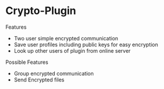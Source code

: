 # Crypto-Plugin

Features
- Two user simple encrypted communication
- Save user profiles including public keys for easy encryption
- Look up other users of plugin from online server

Possible Features
- Group encrypted communication
- Send Encrypted files
